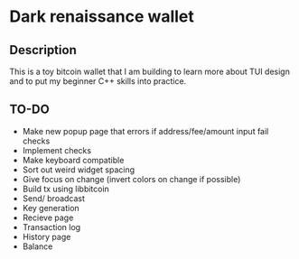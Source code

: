 # Dark renaissance wallet

## Description

This is a toy bitcoin wallet that I am building to learn more about TUI design and to put my beginner C++ skills into practice.

## TO-DO

* Make new popup page that errors if address/fee/amount input fail checks
* Implement checks
* Make keyboard compatible 
* Sort out weird widget spacing
* Give focus on change (invert colors on change if possible)
* Build tx using libbitcoin
* Send/ broadcast
* Key generation
* Recieve page
* Transaction log
* History page
* Balance

